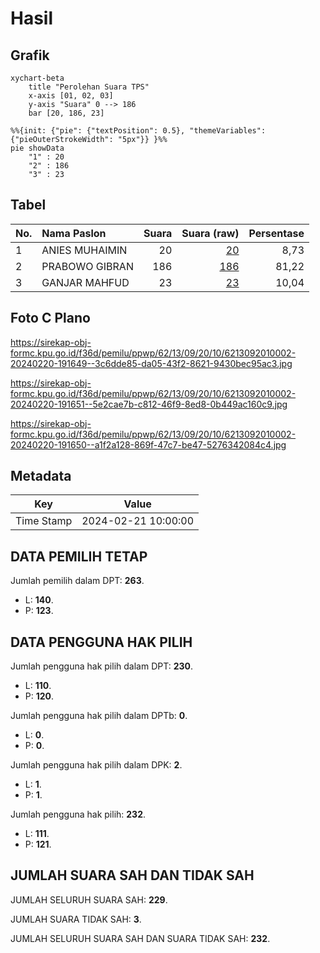 # Hasil

## Grafik

```mermaid
xychart-beta
    title "Perolehan Suara TPS"
    x-axis [01, 02, 03]
    y-axis "Suara" 0 --> 186
    bar [20, 186, 23]
```

```mermaid
%%{init: {"pie": {"textPosition": 0.5}, "themeVariables": {"pieOuterStrokeWidth": "5px"}} }%%
pie showData
    "1" : 20
    "2" : 186
    "3" : 23
```

## Tabel

| No. | Nama Paslon    | Suara | Suara (raw) | Persentase |
|:--- |:-------------- | -----:| -----------:| ----------:|
| 1   | ANIES MUHAIMIN | 20    | [20][p-1]   | 8,73       |
| 2   | PRABOWO GIBRAN | 186   | [186][p-2]  | 81,22      |
| 3   | GANJAR MAHFUD  | 23    | [23][p-3]   | 10,04      |


[p-1]: https://github.com/gigit-pemilu/pemilu-2024-62-kalimantan-tengah/blob/main/pilpres/hitung-suara/sub/62-kalimantan-tengah/sub/13-barito-timur/sub/09-paku/sub/2010-pangkan/sub/002-tps/sub/paslon-1.txt
[p-2]: https://github.com/gigit-pemilu/pemilu-2024-62-kalimantan-tengah/blob/main/pilpres/hitung-suara/sub/62-kalimantan-tengah/sub/13-barito-timur/sub/09-paku/sub/2010-pangkan/sub/002-tps/sub/paslon-2.txt
[p-3]: https://github.com/gigit-pemilu/pemilu-2024-62-kalimantan-tengah/blob/main/pilpres/hitung-suara/sub/62-kalimantan-tengah/sub/13-barito-timur/sub/09-paku/sub/2010-pangkan/sub/002-tps/sub/paslon-3.txt

## Foto C Plano

https://sirekap-obj-formc.kpu.go.id/f36d/pemilu/ppwp/62/13/09/20/10/6213092010002-20240220-191649--3c6dde85-da05-43f2-8621-9430bec95ac3.jpg

https://sirekap-obj-formc.kpu.go.id/f36d/pemilu/ppwp/62/13/09/20/10/6213092010002-20240220-191651--5e2cae7b-c812-46f9-8ed8-0b449ac160c9.jpg

https://sirekap-obj-formc.kpu.go.id/f36d/pemilu/ppwp/62/13/09/20/10/6213092010002-20240220-191650--a1f2a128-869f-47c7-be47-5276342084c4.jpg


## Metadata

| Key        | Value               |
| ---------- | ------------------- |
| Time Stamp | 2024-02-21 10:00:00 |


## DATA PEMILIH TETAP

Jumlah pemilih dalam DPT: **263**.
 * L: **140**.
 * P: **123**.

## DATA PENGGUNA HAK PILIH

Jumlah pengguna hak pilih dalam DPT: **230**.
 * L: **110**.
 * P: **120**.

Jumlah pengguna hak pilih dalam DPTb: **0**.
 * L: **0**.
 * P: **0**.

Jumlah pengguna hak pilih dalam DPK: **2**.
 * L: **1**.
 * P: **1**.

Jumlah pengguna hak pilih: **232**.
 * L: **111**.
 * P: **121**.

## JUMLAH SUARA SAH DAN TIDAK SAH

JUMLAH SELURUH SUARA SAH: **229**.

JUMLAH SUARA TIDAK SAH: **3**.

JUMLAH SELURUH SUARA SAH DAN SUARA TIDAK SAH: **232**.


